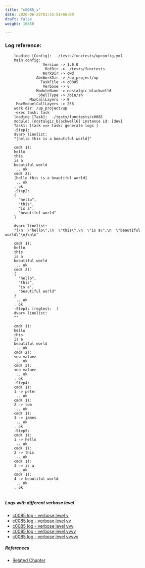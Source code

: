 ```yaml
---
title: "c0085_v"
date: 2020-06-25T01:55:51+66:00
draft: false
weight: 10850

---
```


### Log reference: <no value>

```
    loading [Config]:  ./tests/functests/upconfig.yml
    Main config:
                 Version -> 1.0.0
                  RefDir -> ./tests/functests
                 WorkDir -> cwd
              AbsWorkDir -> /up_project/up
                TaskFile -> c0085
                 Verbose -> v
              ModuleName -> nostalgic_blackwell6
               ShellType -> /bin/sh
           MaxCallLayers -> 8
     MaxModuelCallLayers -> 256
    work dir: /up_project/up
    -exec task: task
    loading [Task]:  ./tests/functests/c0085
    module: [nostalgic_blackwell6] instance id: [dev]
    Task1: [task ==> task: generate logs ]
    -Step1:
    dvar> linelist:
    "[hello this is a beautiful world]"
    
    cmd( 1):
    hello
    this
    is a
    beautiful world
     .. ok
    cmd( 2):
    [hello this is a beautiful world]
     .. ok
    . ok
    -Step2:
    {
      "hello",
      "this",
      "is a",
      "beautiful world"
    }
    
    dvar> linelist:
    "{\n  \"hello\",\n  \"this\",\n  \"is a\",\n  \"beautiful world\"\n}\n\n"
    
    cmd( 1):
    hello
    this
    is a
    beautiful world
     .. ok
    cmd( 2):
    {
      "hello",
      "this",
      "is a",
      "beautiful world"
    }
     .. ok
    . ok
    -Step3: [regtest:  ]
    dvar> linelist:
    ""
    
    cmd( 1):
    hello
    this
    is a
    beautiful world
     .. ok
    cmd( 2):
    <no value>
     .. ok
    cmd( 3):
    <no value>
     .. ok
    . ok
    -Step4:
    cmd( 1):
    1 -> peter
     .. ok
    cmd( 1):
    2 -> tom
     .. ok
    cmd( 1):
    3 -> james
     .. ok
    . ok
    -Step5:
    cmd( 1):
    1 -> hello
     .. ok
    cmd( 1):
    2 -> this
     .. ok
    cmd( 1):
    3 -> is a
     .. ok
    cmd( 1):
    4 -> beautiful world
     .. ok
    . ok
    
```

##### Logs with different verbose level
* [c0085 log - verbose level v](../../logs/c0085_v)
* [c0085 log - verbose level vv](../../logs/c0085_vv)
* [c0085 log - verbose level vvv](../../logs/c0085_vvv)
* [c0085 log - verbose level vvvv](../../logs/c0085_vvvv)
* [c0085 log - verbose level vvvvv](../../logs/c0085_vvvvv)

##### References
* [Related Chapter](../../template/c0085)
